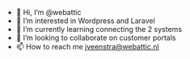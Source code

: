 - 👋 Hi, I’m @webattic
- 👀 I’m interested in Wordpress and Laravel
- 🌱 I’m currently learning connecting the 2 systems
- 💞️ I’m looking to collaborate on customer portals
- 📫 How to reach me jveenstra@webattic.nl

<!---
webattic/webattic is a ✨ special ✨ repository because its `README.md` (this file) appears on your GitHub profile.
You can click the Preview link to take a look at your changes.
--->
